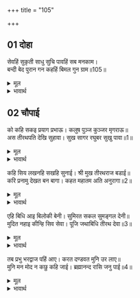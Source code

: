 +++
title = "105"

+++


## 01 दोहा
सेवहिं सुकृती साधु सुचि पावहिं सब मनकाम।  
बन्दी बेद पुरान गन कहहिं बिमल गुन ग्राम॥105॥  

<details><summary>मूल</summary>

सेवहिं सुकृती साधु सुचि पावहिं सब मनकाम।  
बन्दी बेद पुरान गन कहहिं बिमल गुन ग्राम॥105॥  
</details>

<details><summary>भावार्थ</summary>

पुण्यात्मा, पवित्र साधु उसकी सेवा करते हैं और सब मनोरथ पाते हैं। वेद और पुराणों के समूह भाट हैं, जो उसके निर्मल गुणगणों का बखान करते हैं॥105॥  
</details>





## 02 चौपाई
को कहि सकइ प्रयाग प्रभाऊ। कलुष पुञ्ज कुञ्जर मृगराऊ॥  
अस तीरथपति देखि सुहावा। सुख सागर रघुबर सुखु पावा॥1॥  

<details><summary>मूल</summary>

को कहि सकइ प्रयाग प्रभाऊ। कलुष पुञ्ज कुञ्जर मृगराऊ॥  
अस तीरथपति देखि सुहावा। सुख सागर रघुबर सुखु पावा॥1॥  
</details>

<details><summary>भावार्थ</summary>

पापों के समूह रूपी हाथी के मारने के लिए सिंह रूप प्रयागराज का प्रभाव (महत्व-माहात्म्य) कौन कह सकता है। ऐसे सुहावने तीर्थराज का दर्शन कर सुख के समुद्र रघुकुल श्रेष्ठ श्री रामजी ने भी सुख पाया॥1॥  
</details>

कहि सिय लखनहि सखहि सुनाई। श्री मुख तीरथराज बडाई॥  
करि प्रनामु देखत बन बागा। कहत महातम अति अनुरागा॥2॥  

<details><summary>मूल</summary>

कहि सिय लखनहि सखहि सुनाई। श्री मुख तीरथराज बडाई॥  
करि प्रनामु देखत बन बागा। कहत महातम अति अनुरागा॥2॥  
</details>

<details><summary>भावार्थ</summary>

उन्होन्ने अपने श्रीमुख से सीताजी, लक्ष्मणजी और सखा गुह को तीर्थराज की महिमा कहकर सुनाई। तदनन्तर प्रणाम करके, वन और बगीचों को देखते हुए और बडे प्रेम से माहात्म्य कहते हुए-॥2॥  
</details>

एहि बिधि आइ बिलोकी बेनी। सुमिरत सकल सुमङ्गल देनी॥  
मुदित नहाइ कीन्हि सिव सेवा। पूजि जथाबिधि तीरथ देवा॥3॥  

<details><summary>मूल</summary>

एहि बिधि आइ बिलोकी बेनी। सुमिरत सकल सुमङ्गल देनी॥  
मुदित नहाइ कीन्हि सिव सेवा। पूजि जथाबिधि तीरथ देवा॥3॥  
</details>

<details><summary>भावार्थ</summary>

इस प्रकार श्री राम ने आकर त्रिवेणी का दर्शन किया, जो स्मरण करने से ही सब सुन्दर मङ्गलों को देने वाली है। फिर आनन्दपूर्वक (त्रिवेणी में) स्नान करके शिवजी की सेवा (पूजा) की और विधिपूर्वक तीर्थ देवताओं का पूजन किया॥3॥  
</details>

तब प्रभु भरद्वाज पहिं आए। करत दण्डवत मुनि उर लाए॥  
मुनि मन मोद न कछु कहि जाई। ब्रह्मानन्द रासि जनु पाई॥4॥  

<details><summary>मूल</summary>

तब प्रभु भरद्वाज पहिं आए। करत दण्डवत मुनि उर लाए॥  
मुनि मन मोद न कछु कहि जाई। ब्रह्मानन्द रासि जनु पाई॥4॥  
</details>

<details><summary>भावार्थ</summary>

(स्नान, पूजन आदि सब करके) तब प्रभु श्री रामजी भरद्वाजजी के पास आए। उन्हें दण्डवत करते हुए ही मुनि ने हृदय से लगा लिया। मुनि के मन का आनन्द कुछ कहा नहीं जाता। मानो उन्हें ब्रह्मानन्द की राशि मिल गई हो॥4॥  
</details>


